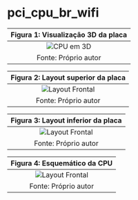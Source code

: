 # pci_cpu_br_wifi


|Figura 1: Visualização 3D da placa |
|:---------------------------------:|
| ![CPU em 3D](https://github.com/JoseWRPereira/pci_cpu_bt_wifi/blob/main/3d.png)|
| Fonte: Próprio autor |


|Figura 2: Layout superior da placa |
|:---------------------------------:|
| ![Layout Frontal](https://github.com/JoseWRPereira/pci_cpu_bt_wifi/blob/main/layout_superior.png)|
| Fonte: Próprio autor |


|Figura 3: Layout inferior da placa |
|:---------------------------------:|
| ![Layout Frontal](https://github.com/JoseWRPereira/pci_cpu_bt_wifi/blob/main/layout_inferior.png)|
| Fonte: Próprio autor |


|Figura 4: Esquemático da CPU |
|:---------------------------------:|
| ![Layout Frontal](https://github.com/JoseWRPereira/pci_cpu_bt_wifi/blob/main/Schematic_cpu_esp01_2021-12-17.png)|
| Fonte: Próprio autor |



